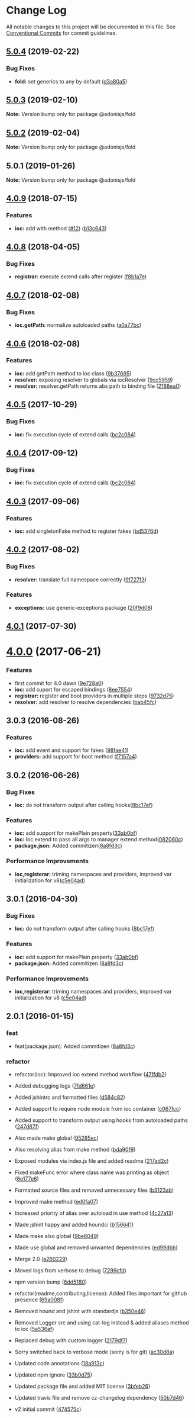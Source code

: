# Change Log

All notable changes to this project will be documented in this file.
See [Conventional Commits](https://conventionalcommits.org) for commit guidelines.

## [5.0.4](https://github.com/adonisjs/adonis-framework/tree/master/packages/fold/compare/@adonisjs/fold@5.0.3...@adonisjs/fold@5.0.4) (2019-02-22)


### Bug Fixes

* **fold:** set generics to any by default ([d3a80a5](https://github.com/adonisjs/adonis-framework/tree/master/packages/fold/commit/d3a80a5))





## [5.0.3](https://github.com/adonisjs/adonis-framework/tree/master/packages/fold/compare/@adonisjs/fold@5.0.2...@adonisjs/fold@5.0.3) (2019-02-10)

**Note:** Version bump only for package @adonisjs/fold





## [5.0.2](https://github.com/adonisjs/adonis-framework/tree/master/packages/fold/compare/@adonisjs/fold@5.0.1...@adonisjs/fold@5.0.2) (2019-02-04)

**Note:** Version bump only for package @adonisjs/fold





## 5.0.1 (2019-01-26)

**Note:** Version bump only for package @adonisjs/fold





<a name="4.0.9"></a>
## [4.0.9](https://github.com/poppinss/adonis-fold/compare/v4.0.8...v4.0.9) (2018-07-15)


### Features

* **ioc:** add with method ([#12](https://github.com/poppinss/adonis-fold/issues/12)) ([b13c643](https://github.com/poppinss/adonis-fold/commit/b13c643))



<a name="4.0.8"></a>
## [4.0.8](https://github.com/poppinss/adonis-fold/compare/v4.0.7...v4.0.8) (2018-04-05)


### Bug Fixes

* **registrar:** execute extend calls after register ([f8b1a7e](https://github.com/poppinss/adonis-fold/commit/f8b1a7e))



<a name="4.0.7"></a>
## [4.0.7](https://github.com/poppinss/adonis-fold/compare/v4.0.6...v4.0.7) (2018-02-08)


### Bug Fixes

* **ioc.getPath:** normalize autoloaded paths ([a0a77bc](https://github.com/poppinss/adonis-fold/commit/a0a77bc))



<a name="4.0.6"></a>
## [4.0.6](https://github.com/poppinss/adonis-fold/compare/v4.0.5...v4.0.6) (2018-02-08)


### Features

* **ioc:** add getPath method to ioc class ([9b37695](https://github.com/poppinss/adonis-fold/commit/9b37695))
* **resolver:** exposing resolver to globals via iocResolver ([9cc5959](https://github.com/poppinss/adonis-fold/commit/9cc5959))
* **resolver:** resolver.getPath returns abs path to binding file ([2188ea0](https://github.com/poppinss/adonis-fold/commit/2188ea0))



<a name="4.0.5"></a>
## [4.0.5](https://github.com/poppinss/adonis-fold/compare/v4.0.3...v4.0.5) (2017-10-29)


### Bug Fixes

* **ioc:** fix execution cycle of extend calls ([bc2c084](https://github.com/poppinss/adonis-fold/commit/bc2c084))



<a name="4.0.4"></a>
## [4.0.4](https://github.com/poppinss/adonis-fold/compare/v4.0.3...v4.0.4) (2017-09-12)


### Bug Fixes

* **ioc:** fix execution cycle of extend calls ([bc2c084](https://github.com/poppinss/adonis-fold/commit/bc2c084))



<a name="4.0.3"></a>
## [4.0.3](https://github.com/poppinss/adonis-fold/compare/v4.0.2...v4.0.3) (2017-09-06)


### Features

* **ioc:** add singletonFake method to register fakes ([bd5376d](https://github.com/poppinss/adonis-fold/commit/bd5376d))



<a name="4.0.2"></a>
## [4.0.2](https://github.com/poppinss/adonis-fold/compare/v4.0.1...v4.0.2) (2017-08-02)


### Bug Fixes

* **resolver:** translate full namespace correctly ([9f727f3](https://github.com/poppinss/adonis-fold/commit/9f727f3))


### Features

* **exceptions:** use generic-exceptions package ([20f9d08](https://github.com/poppinss/adonis-fold/commit/20f9d08))



<a name="4.0.1"></a>
## [4.0.1](https://github.com/poppinss/adonis-fold/compare/v4.0.0...v4.0.1) (2017-07-30)



<a name="4.0.0"></a>
# [4.0.0](https://github.com/poppinss/adonis-fold/compare/v3.0.3...v4.0.0) (2017-06-21)


### Features

* first commit for 4.0 dawn ([9e728a0](https://github.com/poppinss/adonis-fold/commit/9e728a0))
* **ioc:** add suport for escaped bindings ([8ee7554](https://github.com/poppinss/adonis-fold/commit/8ee7554))
* **registrar:** register and boot providers in multiple steps ([9732d75](https://github.com/poppinss/adonis-fold/commit/9732d75))
* **resolver:** add resolver to resolve dependencies ([bab45fc](https://github.com/poppinss/adonis-fold/commit/bab45fc))



<a name="3.0.3"></a>
## 3.0.3 (2016-08-26)

### Features

* **ioc:** add event and support for fakes ([98fae41](https://github.com/poppinss/adonis-fold/commit/98fae41))
* **providers:** add support for boot method ([f7157a4](https://github.com/poppinss/adonis-fold/commit/f7157a4))


<a name="3.0.2"></a>
## 3.0.2 (2016-06-26)


### Bug Fixes

* **Ioc:** do not transform output after calling hooks([8bc17ef](https://github.com/poppinss/adonis-fold/commit/8bc17ef))


### Features

* **ioc:** add support for makePlain property([33ab0bf](https://github.com/poppinss/adonis-fold/commit/33ab0bf))
* **ioc:** Ioc.extend to pass all args to manager extend method([082060c](https://github.com/poppinss/adonis-fold/commit/082060c))
* **package.json:** Added commitizen([8a8fd3c](https://github.com/poppinss/adonis-fold/commit/8a8fd3c))


### Performance Improvements

* **ioc,registerar:** triming namespaces and providers, improved var initialization for v8([c5e04ad](https://github.com/poppinss/adonis-fold/commit/c5e04ad))



<a name="3.0.1"></a>
## 3.0.1 (2016-04-30)


### Bug Fixes

* **Ioc:** do not transform output after calling hooks ([8bc17ef](https://github.com/poppinss/adonis-fold/commit/8bc17ef))

### Features

* **ioc:** add support for makePlain property ([33ab0bf](https://github.com/poppinss/adonis-fold/commit/33ab0bf))
* **package.json:** Added commitizen ([8a8fd3c](https://github.com/poppinss/adonis-fold/commit/8a8fd3c))

### Performance Improvements

* **ioc,registerar:** triming namespaces and providers, improved var initialization for v8 ([c5e04ad](https://github.com/poppinss/adonis-fold/commit/c5e04ad))



<a name="2.0.1"></a>
## 2.0.1 (2016-01-15)

### feat

* feat(package.json): Added commitizen ([8a8fd3c](https://github.com/poppinss/adonis-fold/commit/8a8fd3c))

### refactor

* refactor(ioc): Improved ioc extend method workflow ([47ffdb2](https://github.com/poppinss/adonis-fold/commit/47ffdb2))

* Added debugging logs ([7fd661e](https://github.com/poppinss/adonis-fold/commit/7fd661e))
* Added jshintrc and formatted files ([d584c82](https://github.com/poppinss/adonis-fold/commit/d584c82))
* Added support to require node module from ioc container ([c067fcc](https://github.com/poppinss/adonis-fold/commit/c067fcc))
* Added support to transform output using hooks from autoloaded paths ([247d87f](https://github.com/poppinss/adonis-fold/commit/247d87f))
* Also made make global ([95285ec](https://github.com/poppinss/adonis-fold/commit/95285ec))
* Also resolving alias from make method ([bda90f9](https://github.com/poppinss/adonis-fold/commit/bda90f9))
* Exposed modules via index.js file and added readme ([217ad2c](https://github.com/poppinss/adonis-fold/commit/217ad2c))
* Fixed makeFunc error where class name was printing as object ([6e177e6](https://github.com/poppinss/adonis-fold/commit/6e177e6))
* Formatted source files and removed unnecessary files ([b3123ab](https://github.com/poppinss/adonis-fold/commit/b3123ab))
* Improved make method ([ed0fa07](https://github.com/poppinss/adonis-fold/commit/ed0fa07))
* Increased priority of alias over autoload in use method ([4c27a13](https://github.com/poppinss/adonis-fold/commit/4c27a13))
* Made jshint happy and added houndci ([b156641](https://github.com/poppinss/adonis-fold/commit/b156641))
* Made make also global ([9be6049](https://github.com/poppinss/adonis-fold/commit/9be6049))
* Made use global and removed unwanted dependencies ([ed99dbb](https://github.com/poppinss/adonis-fold/commit/ed99dbb))
* Merge 2.0 ([a260229](https://github.com/poppinss/adonis-fold/commit/a260229))
* Moved logs from verbose to debug ([7299cfd](https://github.com/poppinss/adonis-fold/commit/7299cfd))
* npm version bump ([6dd5180](https://github.com/poppinss/adonis-fold/commit/6dd5180))
* refactor(readme,contributing,license): Added files important for github presence ([69a008f](https://github.com/poppinss/adonis-fold/commit/69a008f))
* Removed hound and jshint with standardjs ([b350e46](https://github.com/poppinss/adonis-fold/commit/b350e46))
* Removed Logger src and using cat-log instead & added aliases method to ioc ([5a536af](https://github.com/poppinss/adonis-fold/commit/5a536af))
* Replaced debug with custom logger ([2179df7](https://github.com/poppinss/adonis-fold/commit/2179df7))
* Sorry switched back to verbose mode (sorry is for git) ([ac30d8a](https://github.com/poppinss/adonis-fold/commit/ac30d8a))
* Updated code annotations ([18a913c](https://github.com/poppinss/adonis-fold/commit/18a913c))
* Updated npm ignore ([33b0d75](https://github.com/poppinss/adonis-fold/commit/33b0d75))
* Updated package file and added MIT license ([3bfeb26](https://github.com/poppinss/adonis-fold/commit/3bfeb26))
* Updated travis file and remove cz-changelog dependency ([50b7d46](https://github.com/poppinss/adonis-fold/commit/50b7d46))
* v2 initial commit ([474575c](https://github.com/poppinss/adonis-fold/commit/474575c))
